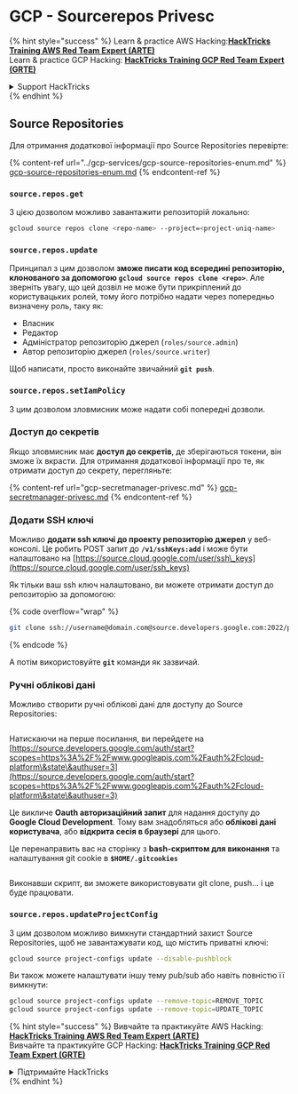 # GCP - Sourcerepos Privesc

{% hint style="success" %}
Learn & practice AWS Hacking:<img src="../../../.gitbook/assets/image (1) (1) (1) (1).png" alt="" data-size="line">[**HackTricks Training AWS Red Team Expert (ARTE)**](https://training.hacktricks.xyz/courses/arte)<img src="../../../.gitbook/assets/image (1) (1) (1) (1).png" alt="" data-size="line">\
Learn & practice GCP Hacking: <img src="../../../.gitbook/assets/image (2) (1).png" alt="" data-size="line">[**HackTricks Training GCP Red Team Expert (GRTE)**<img src="../../../.gitbook/assets/image (2) (1).png" alt="" data-size="line">](https://training.hacktricks.xyz/courses/grte)

<details>

<summary>Support HackTricks</summary>

* Check the [**subscription plans**](https://github.com/sponsors/carlospolop)!
* **Join the** 💬 [**Discord group**](https://discord.gg/hRep4RUj7f) or the [**telegram group**](https://t.me/peass) or **follow** us on **Twitter** 🐦 [**@hacktricks\_live**](https://twitter.com/hacktricks_live)**.**
* **Share hacking tricks by submitting PRs to the** [**HackTricks**](https://github.com/carlospolop/hacktricks) and [**HackTricks Cloud**](https://github.com/carlospolop/hacktricks-cloud) github repos.

</details>
{% endhint %}

## Source Repositories

Для отримання додаткової інформації про Source Repositories перевірте:

{% content-ref url="../gcp-services/gcp-source-repositories-enum.md" %}
[gcp-source-repositories-enum.md](../gcp-services/gcp-source-repositories-enum.md)
{% endcontent-ref %}

### `source.repos.get`

З цією дозволом можливо завантажити репозиторій локально:
```bash
gcloud source repos clone <repo-name> --project=<project-uniq-name>
```
### `source.repos.update`

Принципал з цим дозволом **зможе писати код всередині репозиторію, клонованого за допомогою `gcloud source repos clone <repo>`**. Але зверніть увагу, що цей дозвіл не може бути прикріплений до користувацьких ролей, тому його потрібно надати через попередньо визначену роль, таку як:

* Власник
* Редактор
* Адміністратор репозиторію джерел (`roles/source.admin`)
* Автор репозиторію джерел (`roles/source.writer`)

Щоб написати, просто виконайте звичайний **`git push`**.

### `source.repos.setIamPolicy`

З цим дозволом зловмисник може надати собі попередні дозволи.

### Доступ до секретів

Якщо зловмисник має **доступ до секретів**, де зберігаються токени, він зможе їх вкрасти. Для отримання додаткової інформації про те, як отримати доступ до секрету, перегляньте:

{% content-ref url="gcp-secretmanager-privesc.md" %}
[gcp-secretmanager-privesc.md](gcp-secretmanager-privesc.md)
{% endcontent-ref %}

### Додати SSH ключі

Можливо **додати ssh ключі до проекту репозиторію джерел** у веб-консолі. Це робить POST запит до **`/v1/sshKeys:add`** і може бути налаштовано на [https://source.cloud.google.com/user/ssh\_keys](https://source.cloud.google.com/user/ssh_keys)

Як тільки ваш ssh ключ налаштовано, ви можете отримати доступ до репозиторію за допомогою:

{% code overflow="wrap" %}
```bash
git clone ssh://username@domain.com@source.developers.google.com:2022/p/<proj-name>/r/<repo-name>
```
{% endcode %}

А потім використовуйте **`git`** команди як зазвичай.

### Ручні облікові дані

Можливо створити ручні облікові дані для доступу до Source Repositories:

<figure><img src="../../../.gitbook/assets/image (324).png" alt=""><figcaption></figcaption></figure>

Натискаючи на перше посилання, ви перейдете на [https://source.developers.google.com/auth/start?scopes=https%3A%2F%2Fwww.googleapis.com%2Fauth%2Fcloud-platform\&state\&authuser=3](https://source.developers.google.com/auth/start?scopes=https%3A%2F%2Fwww.googleapis.com%2Fauth%2Fcloud-platform\&state\&authuser=3)

Це викличе **Oauth авторизаційний запит** для надання доступу до **Google Cloud Development**. Тому вам знадобляться або **облікові дані користувача**, або **відкрита сесія в браузері** для цього.

Це перенаправить вас на сторінку з **bash-скриптом для виконання** та налаштування git cookie в **`$HOME/.gitcookies`**

<figure><img src="../../../.gitbook/assets/image (323).png" alt=""><figcaption></figcaption></figure>

Виконавши скрипт, ви зможете використовувати git clone, push... і це буде працювати.

### `source.repos.updateProjectConfig`

З цим дозволом можливо вимкнути стандартний захист Source Repositories, щоб не завантажувати код, що містить приватні ключі:
```bash
gcloud source project-configs update --disable-pushblock
```
Ви також можете налаштувати іншу тему pub/sub або навіть повністю її вимкнути:
```bash
gcloud source project-configs update --remove-topic=REMOVE_TOPIC
gcloud source project-configs update --remove-topic=UPDATE_TOPIC
```
{% hint style="success" %}
Вивчайте та практикуйте AWS Hacking:<img src="../../../.gitbook/assets/image (1) (1) (1) (1).png" alt="" data-size="line">[**HackTricks Training AWS Red Team Expert (ARTE)**](https://training.hacktricks.xyz/courses/arte)<img src="../../../.gitbook/assets/image (1) (1) (1) (1).png" alt="" data-size="line">\
Вивчайте та практикуйте GCP Hacking: <img src="../../../.gitbook/assets/image (2) (1).png" alt="" data-size="line">[**HackTricks Training GCP Red Team Expert (GRTE)**<img src="../../../.gitbook/assets/image (2) (1).png" alt="" data-size="line">](https://training.hacktricks.xyz/courses/grte)

<details>

<summary>Підтримайте HackTricks</summary>

* Перевірте [**плани підписки**](https://github.com/sponsors/carlospolop)!
* **Приєднуйтесь до** 💬 [**групи Discord**](https://discord.gg/hRep4RUj7f) або [**групи Telegram**](https://t.me/peass) або **слідкуйте** за нами в **Twitter** 🐦 [**@hacktricks\_live**](https://twitter.com/hacktricks_live)**.**
* **Діліться хакерськими трюками, надсилаючи PR до** [**HackTricks**](https://github.com/carlospolop/hacktricks) та [**HackTricks Cloud**](https://github.com/carlospolop/hacktricks-cloud) репозиторіїв на github.

</details>
{% endhint %}
